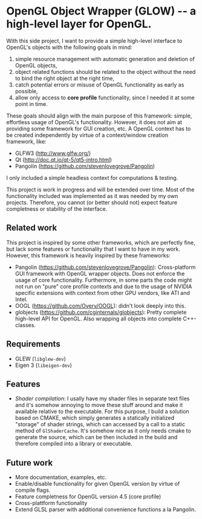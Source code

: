 # OpenGL Object Wrapper (GLOW) -- a high-level layer for OpenGL.

With this side project, I want to provide a simple high-level interface to OpenGL's objects with the following goals in mind:

1. simple resource management with automatic generation and deletion of OpenGL objects,
2. object related functions should be related to the object without the need to bind the right object at the right time,
3. catch potential errors or misuse of OpenGL functionality as early as possible,
4. allow only access to **core profile** functionality, since I needed it at some point in time.

These goals should align with the main purpose of this framework: simple, effortless usage of OpenGL's functionality. 
However, it does not aim at providing some framework for GUI creation, etc. 
A OpenGL context has to be created independently by virtue of a context/window creation framework, like:
- GLFW3 (http://www.glfw.org/)
- Qt (http://doc.qt.io/qt-5/qt5-intro.html)
- Pangolin (https://github.com/stevenlovegrove/Pangolin)

I only included a simple headless context for computations & testing.

This project is work in progress and will be extended over time. 
Most of the functionality included was implemented as it was needed by my own projects. 
Therefore, you cannot (or better should not) expect feature completness or stability of the interface.

## Related work

This project is inspired by some other frameworks, which are perfectly fine, but lack some features or functionality that I want to have in my work. 
However, this framework is heavily inspired by these frameworks:

 - Pangolin (https://github.com/stevenlovegrove/Pangolin): Cross-platform GUI framework with OpenGL wrapper objects. 
   Does not enforce the usage of core functionality. Furthermore, in some parts the code might not run on "pure" core profile contexts and 
   due to the usage of NVIDIA specific extensions with context from other GPU vendors, like ATI and Intel. 
 - OOGL (https://github.com/Overv/OOGL): didn't look deeply into this.
 - globjects (https://github.com/cginternals/globjects): Pretty complete high-level API for OpenGL. Also wrapping all objects into complete C++-classes.

## Requirements
 - GLEW (`libglew-dev`)
 - Eigen 3 (`libeigen-dev`)

## Features
 - *Shader compilation*: I usally have my shader files in separate text files and it's somehow annoying to move these stuff around and make it available relative to the executable. For this purpose, I build a solution based on CMAKE, which simply generates a statically initialized "storage" of shader strings, which can accessed by a call to a static method of `GlShaderCache`. It's somehow nice as it only needs cmake to generate the source, which can be then included in the build and therefore compiled into a library or executable.

 
## Future work
 - More documentation, examples, etc.
 - Enable/disable functionality for given OpenGL version by virtue of compile flags.
 - Feature completness for OpenGL version 4.5 (core profile)
 - Cross-plattform functionality
 - Extend GLSL parser with additional convenience functions a la Pangolin.

